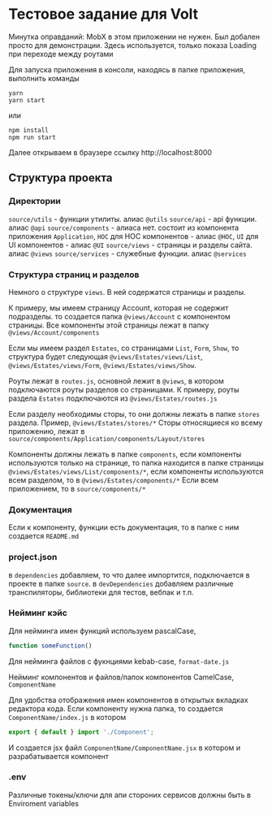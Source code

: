 # Тестовое задание для Volt

Минутка оправданий:
MobX в этом приложении не нужен. Был добален просто для демонстрации.
Здесь используется, только показа Loading при переходе между роутами

Для запуска приложения в консоли, находясь в папке приложения, выполнить команды

```
yarn
yarn start
```
или
```
npm install
npm run start
```

Далее открываем в браузере ссылку http://localhost:8000

## Структура проекта

### Директории
`source/utils` - функции утилиты. алиас `@utils`
`source/api` - api функции. алиас `@api`
`source/components` - алиаса нет. состоит из компонента приложения `Application`, `НОС` для HOC компонентов - алиас `@HOC`, `UI` для UI компонентов - алиас `@UI`
`source/views` - страницы и разделы сайта. алиас `@views`
`source/services` - служебные функции. алиас `@services`

### Структура страниц и разделов
Немного о структуре `views`. В ней содержатся страницы и разделы.

К примеру, мы имеем страницу Account, которая не содержит подразделы. то создается папка `@views/Account` с компонентом страницы. Все компоненты этой страницы лежат в папку `@views/Account/components`

Если мы имеем раздел `Estates`, со страницами `List`, `Form`, `Show`, то структура будет следующая `@views/Estates/views/List`, `@views/Estates/views/Form`, `@views/Estates/views/Show`.

Роуты лежат в `routes.js`, основной лежит в `@views`, в котором подключаются роуты разделов со страницами. К примеру, роуты раздела `Estates` подключаются из `@views/Estates/routes.js`

Если разделу необходимы сторы, то они должны лежать в папке `stores` раздела. Пример, `@views/Estates/stores/*`
Сторы относящиеся ко всему приложению, лежат в `source/components/Application/components/Layout/stores`

Компоненты должны лежать в папке `components`, если компоненты используются только на странице, то папка находится в папке страницы `@views/Estates/views/List/components/*`,
если компоненты используются всем разделом, то в `@views/Estates/components/*`
Если всем приложением, то в `source/components/*`

### Документация
Если к компоненту, функции есть документация, то в папке с ним создается `README.md`


### project.json
в `dependencies` добавляем, то что далее импортится, подключается в проекте в папке `source`.
в `devDependencies` добавляем различные транспиляторы, библиотеки для тестов, вебпак и т.п.

### Нейминг кэйс

Для нейминга имен функций используем pascalCase,
```javascript
function someFunction()
```
Для нейминга файлов с фукнциями kebab-case, `format-date.js`

Нейминг компонентов и файлов/папок компонентов CamelCase, `ComponentName`

Для удобства отображения имен компонентов в открытых вкладках редактора кода. Если компоненту нужна папка, то создается `ComponentName/index.js` в котором
```javascript
export { default } import './Component';
```
И создается jsx файл `ComponentName/ComponentName.jsx` в котором и разрабатывается компонент

### .env

Различные токены/ключи для апи стороних сервисов должны быть в Enviroment variables
